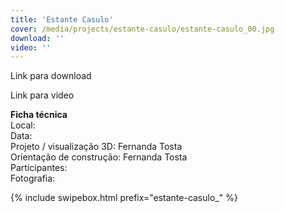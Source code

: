 ```yaml
---
title: 'Estante Casulo'
cover: /media/projects/estante-casulo/estante-casulo_00.jpg
download: ''
video: ''
---
```


Link para download

Link para video

**Ficha técnica**  
Local:  
Data:  
Projeto / visualização 3D: Fernanda Tosta  
Orientação de construção: Fernanda Tosta  
Participantes:  
Fotografia:  

{% include swipebox.html prefix="estante-casulo_" %}
